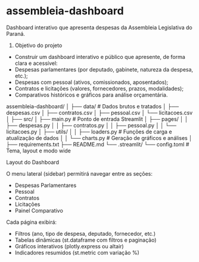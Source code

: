 # assembleia-dashboard
Dashboard interativo que apresenta despesas da Assembleia Legislativa do Paraná.

1. Objetivo do projeto
 - Construir um dashboard interativo e público que apresente, de forma clara e acessível:
 - Despesas parlamentares (por deputado, gabinete, natureza da despesa, etc.);
 - Despesas com pessoal (ativos, comissionados, aposentados);
 - Contratos e licitações (valores, fornecedores, prazos, modalidades);
 - Comparativos históricos e gráficos para análise orçamentária.

assembleia-dashboard/
│
├── data/                     # Dados brutos e tratados
│   ├── despesas.csv
│   ├── contratos.csv
│   ├── pessoal.csv
│   └── licitacoes.csv
│
├── src/
│   ├── main.py               # Ponto de entrada Streamlit
│   ├── pages/
│   │   ├── despesas.py
│   │   ├── contratos.py
│   │   ├── pessoal.py
│   │   └── licitacoes.py
│   ├── utils/
│   │   ├── loaders.py        # Funções de carga e atualização de dados
│   │   └── charts.py         # Geração de gráficos e análises
│
├── requirements.txt
├── README.md
└── .streamlit/
    └── config.toml           # Tema, layout e modo wide


Layout do Dashboard

O menu lateral (sidebar) permitirá navegar entre as seções:
 - Despesas Parlamentares
 - Pessoal
 - Contratos
 - Licitações
 - Painel Comparativo

Cada página exibirá:
 - Filtros (ano, tipo de despesa, deputado, fornecedor, etc.)
 - Tabelas dinâmicas (st.dataframe com filtros e paginação)
 - Gráficos interativos (plotly.express ou altair)
 - Indicadores resumidos (st.metric com variação %)

